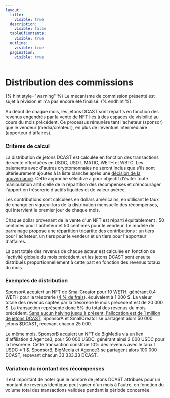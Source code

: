 ```yaml
---
layout:
  title:
    visible: true
  description:
    visible: false
  tableOfContents:
    visible: true
  outline:
    visible: true
  pagination:
    visible: true
---
```


# Distribution des commissions

{% hint style="warning" %}
Le mécanisme de commission présenté est sujet à révision et n'a pas encore été finalisé.
{% endhint %}

Au début de chaque mois, les jetons DCAST sont répartis en fonction des revenus engendrés par la vente de NFT liés à des espaces de visibilité au cours du mois précédent. Ce processus rémunère tant l'acheteur (sponsor) que le vendeur (média/créateur), en plus de l'éventuel intermédiaire (apporteur d'affaires).

### Critères de calcul

La distribution de jetons DCAST est calculée en fonction des transactions de vente effectuées en USDC, USDT, MATIC, WETH et WBTC. Les paiements avec d'autres cryptomonnaies ne seront inclus que s'ils sont ultérieurement ajoutés à la liste blanche après une [décision de la gouvernance](../vedcast-and-vedcastlp/gouvernance.md). Cette approche sélective a pour objectif d'éviter toute manipulation artificielle de la répartition des récompenses et d'encourager l'apport en trésorerie d'actifs liquides et de valeur avérée.

Les contributions sont calculées en dollars américains, en utilisant le taux de change en vigueur lors de la distribution mensuelle des récompenses, qui intervient le premier jour de chaque mois.

Chaque dollar provenant de la vente d'un NFT est réparti équitablement : 50 centimes pour l'acheteur et 50 centimes pour le vendeur. Le modèle de parrainage propose une répartition tripartite des contributions : un tiers pour l'acheteur, un tiers pour le vendeur et un tiers pour l'apporteur d'affaires.&#x20;

La part totale des revenus de chaque acteur est calculée en fonction de l'activité globale du mois précédent, et les jetons DCAST sont ensuite distribués proportionnellement à cette part en fonction des revenus totaux du mois.

### Exemples de distribution

SponsorA acquiert un NFT de SmallCreator pour 10 WETH, générant 0.4 WETH pour la trésorerie ([4 % de frais](../../frais-percus-par-le-protocole.md)). équivalent à 1 000 $. La valeur totale des revenus captée par la trésorerie le mois précédent est de 20 000 $. La transaction représente donc 5% du total des revenus du mois précédent. [Sans aucun halving jusqu'à présent, l'allocation est de 1 million de jetons DCAST](../tokenomics/#distribution-des-jetons-pour-la-communaute-et-lequipe). SponsorA et SmallCreator se partagent alors 50 000 jetons $DCAST, recevant chacun 25 000.

Le même mois, SponsorB acquiert un NFT de BigMedia via un lien d'affiliation d'Agence3, pour 50 000 USDC, générant ainsi 2 000 USDC pour la trésorerie. Cette transaction constitue 10% des revenus avec le taux 1 USDC = 1 $. SponsorB, BigMedia et Agence3 se partagent alors 100 000 DCAST, recevant chacun 33 333.33 DCAST.

### Variation du montant des récompenses

Il est important de noter que le nombre de jetons DCAST attribués pour un montant de revenus identique peut varier d'un mois à l'autre, en fonction du volume total des transactions validées pendant la période concernée.
